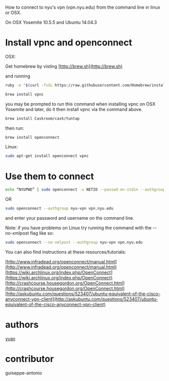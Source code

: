 How to connect to nyu's vpn (vpn.nyu.edu) from the command line in linux or OSX.

On OSX Yosemite 10.5.5 and Ubuntu 14.04.3


Install vpnc and openconnect
===========================

OSX: 

Get homebrew by visting [http://brew.sh](http://brew.sh)

and running

```bash
ruby -e "$(curl -fsSL https://raw.githubusercontent.com/Homebrew/install/master/install)"
```


```bash
brew install vpnc
```

you may be prompted to run this command when installing vpnc on OSX Yosemite and later, do it then install vpnc via the command above.

```bash
brew install Caskroom/cask/tuntap
```

then run:

```bash
brew install openconnect
```

Linux:

```bash
sudo apt-get install openconnect vpnc
```


Use them to connect
====================

```bash
echo “NYUPWD” | sudo openconnect -u NETID --passwd-on-stdin --authgroup nyu-vpn vpn.nyu.edu
```

OR 
```bash
sudo openconnect --authgroup nyu-vpn vpn.nyu.edu
```

and enter your password and username on the command line.

Note: if you have problems on Linux try running the command with the 
--no-xmlpost flag like so:

```bash
sudo openconnect --no-xmlpost --authgroup nyu-vpn vpn.nyu.edu
```


You can also find instructions at these resources/tutorials:

[http://www.infradead.org/openconnect/manual.html](http://www.infradead.org/openconnect/manual.html)
[https://wiki.archlinux.org/index.php/OpenConnect](https://wiki.archlinux.org/index.php/OpenConnect)
[http://crashcourse.housegordon.org/OpenConnect.html](http://crashcourse.housegordon.org/OpenConnect.html)
[http://askubuntu.com/questions/523407/ubuntu-equivalent-of-the-cisco-anyconnect-vpn-client](http://askubuntu.com/questions/523407/ubuntu-equivalent-of-the-cisco-anyconnect-vpn-client)

authors
=======
[yvan](https://github.com/yvan)


contributor
===========
guiseppe-antonio